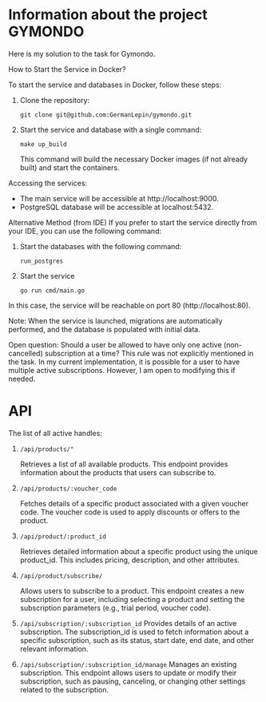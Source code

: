 # Information about the project GYMONDO

Here is my solution to the task for Gymondo.

How to Start the Service in Docker?

To start the service and databases in Docker, follow these steps:

1. Clone the repository:
    ```
    git clone git@github.com:GermanLepin/gymondo.git
    ```

2. Start the service and database with a single command:
    ```
    make up_build
    ```
    This command will build the necessary Docker images (if not already built) and start the containers.

Accessing the services:
* The main service will be accessible at http://localhost:9000.
* PostgreSQL database will be accessible at localhost:5432.

Alternative Method (from IDE)
If you prefer to start the service directly from your IDE, you can use the following command:

1. Start the databases with the following command:
    ```
    run_postgres
    ```

2. Start the service
    ```
    go run cmd/main.go
    ```

In this case, the service will be reachable on port 80 (http://localhost:80).

Note: When the service is launched, migrations are automatically performed, and the database is populated with initial data.

Open question: Should a user be allowed to have only one active (non-cancelled) subscription at a time? 
This rule was not explicitly mentioned in the task. In my current implementation, it is possible for a user to have multiple active subscriptions. However, I am open to modifying this if needed.


# API

The list of all active handles:
1. `/api/products/"`
   
   Retrieves a list of all available products. This endpoint provides information about the products that users can subscribe to.


2. `/api/products/:voucher_code`

   Fetches details of a specific product associated with a given voucher code. The voucher code is used to apply discounts or offers to the product.


3. `/api/product/:product_id`

   Retrieves detailed information about a specific product using the unique product_id. This includes pricing, description, and other attributes.


4. `/api/product/subscribe/`

   Allows users to subscribe to a product. This endpoint creates a new subscription for a user, including selecting a product and setting the subscription parameters (e.g., trial period, voucher code).


5. `/api/subscription/:subscription_id`
   Provides details of an active subscription. The subscription_id is used to fetch information about a specific subscription, such as its status, start date, end date, and other relevant information.


6. `/api/subscription/:subscription_id/manage`
   Manages an existing subscription. This endpoint allows users to update or modify their subscription, such as pausing, canceling, or changing other settings related to the subscription.

